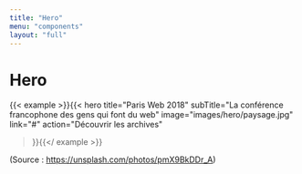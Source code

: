 ```yaml
---
title: "Hero"
menu: "components"
layout: "full"
---
```


<div class="content">
<h1>Hero</h1>
</div>

{{< example >}}{{< hero
    title="Paris Web 2018"
    subTitle="La conférence francophone des gens qui font du web"
    image="images/hero/paysage.jpg"
    link="#"
    action="Découvrir les archives"
>}}{{</ example >}}

(Source : https://unsplash.com/photos/pmX9BkDDr_A)